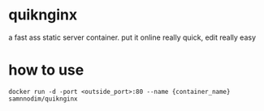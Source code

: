 # quiknginx
a fast ass static server container. put it online really quick, edit really easy

# how to use
`docker run -d -port <outside_port>:80 --name {container_name} samnnodim/quiknginx`